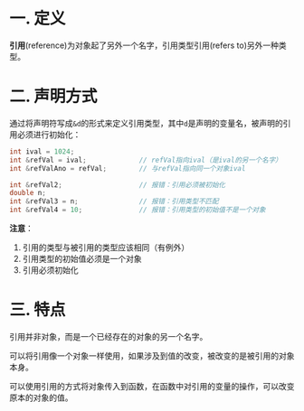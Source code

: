 # 一. 定义

**引用**(reference)为对象起了另外一个名字，引用类型引用(refers to)另外一种类型。



# 二. 声明方式

通过将声明符写成`&d`的形式来定义引用类型，其中`d`是声明的变量名，被声明的引用必须进行初始化：

```c++
int ival = 1024;
int &refVal = ival;				// refVal指向ival（是ival的另一个名字）
int &refValAno = refVal;		// 与refVal指向同一个对象ival

int &refVal2;					// 报错：引用必须被初始化
double n;
int &refVal3 = n;				// 报错：引用类型不匹配
int &refVal4 = 10;				// 报错：引用类型的初始值不是一个对象
```

**注意**：

1. 引用的类型与被引用的类型应该相同（有例外）
2. 引用类型的初始值必须是一个对象
3. 引用必须初始化

# 三. 特点

引用并非对象，而是一个已经存在的对象的另一个名字。

可以将引用像一个对象一样使用，如果涉及到值的改变，被改变的是被引用的对象本身。

可以使用引用的方式将对象传入到函数，在函数中对引用的变量的操作，可以改变原本的对象的值。
